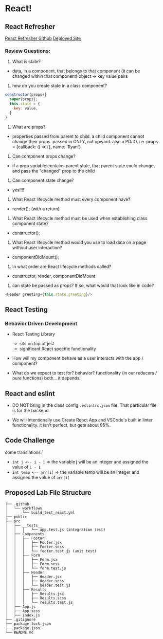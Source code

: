 # React!

## React Refresher

[React Refresher Github](https://github.com/rkgallaway/react-refresher/blob/main/README.md)
[Deployed Site](https://jocular-marzipan-d44cbf.netlify.app/)

### Review Questions:
1. What is state?
  - data, in a component, that belongs to that component (it can be changed within that component) object -> key value pairs
1. how do you create state in a class component?
  ```javascript
  constructor(props){
    super(props);
    this.state = {
      key: value,
    }
  }
  ```
1. What are props?
  - properties passed from parent to child.  a child component cannot change their props.  passed in ONLY, not upward.  also a POJO.  i.e. props = {callback: () => {}, name: 'Ryan'}
1. Can component props change?
  - if a prop variable contains parent state, that parent state could change, and pass the "changed" prop to the child
1. Can component state change?
  - yes!!!!
1. What React lifecycle method must every component have?
  - render(); (with a return)
1. What React lifecycle method must be used when establishing class component state?
  - constructor();
1. What React lifecycle method would you use to load data on a page without user interaction?
  - componentDidMount();
1. In what order are React lifecycle methods called?
  - constructor, render, componentDidMount
1. can state be passed as props?  If so, what would that look like in code?
  ```javascript
  <Header greeting={this.state.greeting}/>
  ```

## React Testing

### Behavior Driven Development

- React Testing Library
  - sits on top of jest
  - significant React specific functionality

- How will my component behave as a user interacts with the app / component?
- What do we expect to test for?  behavior?  functionality (in our reducers / pure functions)  both... it depends.  


## React and eslint

- DO NOT bring in the class config `.eslintrc.json` file.  That particular file is for the backend.  

- We will intentionally use Create React App and VSCode's built in linter functionality.  it isn't perfect, but gets about 95%.  

## Code Challenge

some translations:
- `int j <-- i - 1` => the variable j will be an integer and assigned the value of `i - 1`
- `int temp <-- arr[i]` => the variable temp will be an integer and assigned the value of `arr[i]`

## Proposed Lab File Structure

```text
├── .github
│   └── workflows
│       └── build_test_react.yml
├── public
├── src
│   ├── __tests__
│   │   │   └── app.test.js (integration test)
│   ├── Components
│   │   ├── Footer
│   │   │   ├── Footer.jsx
│   │   │   ├── Footer.scss
│   │   │   └── footer.test.js (unit test)
│   │   ├── Form
│   │   │   ├── Form.jsx
│   │   │   ├── Form.scss
│   │   │   └── form.test.js 
│   │   ├── Header
│   │   │   ├── Header.jsx
│   │   │   ├── Header.scss
│   │   │   └── header.test.js 
│   │   ├── Results
│   │   │   ├── Results.jsx
│   │   │   ├── Results.scss
│   │   │   └── results.test.js 
│   ├── App.js
│   ├── App.scss
│   ├── index.js
├── .gitignore
├── package-lock.json
├── package.json
└── README.md
```
